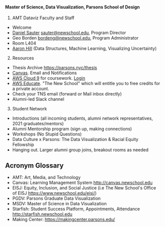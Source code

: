 #### Master of Science, Data Visualization, Parsons School of Design

1. AMT Dataviz Faculty and Staff
  * Welcome
  * [Daniel Sauter](https://www.newschool.edu/parsons/faculty/daniel-sauter/) <sauter@newschool.edu>, Program Director
  * Geo Borden <bordeng@newschool.edu>, Program Administrator
  * Room L404
  * [Aaron Hill](https://www.newschool.edu/parsons/faculty/aaron-hill/) (Data Structures, Machine Learning, Visualizing Uncertainty)
  
2. Resources 
  * Thesis Archive https://parsons.nyc/thesis
  * [Canvas](https://canvas.newschool.edu). Email and Notifications
  * [AWS Cloud 9](https://aws.amazon.com/cloud9/) for coursework. [Login](https://msdv.signin.aws.amazon.com/console)
  * [AWS Educate](https://aws.amazon.com/education/awseducate/). "The New School" which will entitle you to free credits for a private account.
  * Check your TNS email (forward or Mail inbox directly)
  * Alumni-led Slack channel

3. Student Network
  * Introductions (all incoming students, alumni network representatives, 2021 graduates/mentors)
  * Alumni Mentorship program (sign up, making connections)
  * Workshops (No Stupid Questions)
  * Data Culture x Parsons: The Data Visualization & Racial Equity Fellowship
  * Hanging out. Larger alumni group joins, breakout rooms as needed

## Acronym Glossary

- AMT: Art, Media, and Technology
- Canvas: Learning Management System http://canvas.newschool.edu
- EISJ: Equity, Inclusion, and Social Justice (i.e The New School's Office of EISJ https://www.newschool.edu/eisj/)
- PGDV: Parsons Graduate Data Visualization
- MSDV: Master of Science in Data Visualization
- Starfish: Student Success Platform, Appointments, Attendance http://starfish.newschool.edu
- Making Center: https://makingcenter.parsons.edu/
